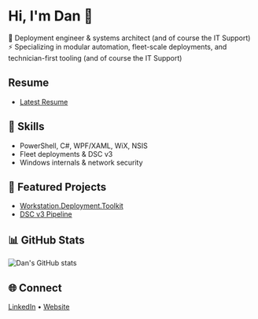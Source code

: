 # Hi, I'm Dan 👋

🚀 Deployment engineer & systems architect (and of course the IT Support) 
⚡ Specializing in modular automation, fleet-scale deployments, and technician-first tooling (and of course the IT Support)

## Resume
- [Latest Resume](https://thedamits.com/dan/Resume.html)

## 🔧 Skills
- PowerShell, C#, WPF/XAML, WiX, NSIS
- Fleet deployments & DSC v3
- Windows internals & network security

## 📂 Featured Projects
- [Workstation.Deployment.Toolkit](https://github.com/yourhandle/Workstation.Deployment.Toolkit)
- [DSC v3 Pipeline](https://github.com/yourhandle/dsc-pipeline)

## 📊 GitHub Stats
![Dan's GitHub stats](https://github-readme-stats.vercel.app/api?username=yourhandle&show_icons=true&theme=radical)

## 🌐 Connect
[LinkedIn](https://www.linkedin.com/in/daniel-damit/) • [Website](https://thedamits.com)
